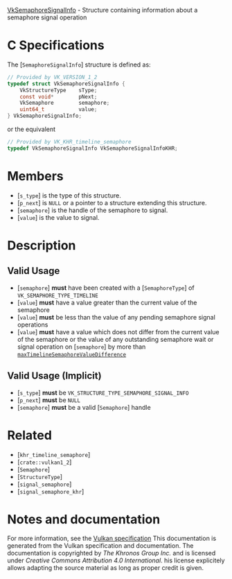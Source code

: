 [VkSemaphoreSignalInfo](https://www.khronos.org/registry/vulkan/specs/1.3-extensions/man/html/VkSemaphoreSignalInfo.html) - Structure containing information about a semaphore signal operation

# C Specifications
The [`SemaphoreSignalInfo`] structure is defined as:
```c
// Provided by VK_VERSION_1_2
typedef struct VkSemaphoreSignalInfo {
    VkStructureType    sType;
    const void*        pNext;
    VkSemaphore        semaphore;
    uint64_t           value;
} VkSemaphoreSignalInfo;
```
or the equivalent
```c
// Provided by VK_KHR_timeline_semaphore
typedef VkSemaphoreSignalInfo VkSemaphoreSignalInfoKHR;
```

# Members
- [`s_type`] is the type of this structure.
- [`p_next`] is `NULL` or a pointer to a structure extending this structure.
- [`semaphore`] is the handle of the semaphore to signal.
- [`value`] is the value to signal.

# Description
## Valid Usage
-  [`semaphore`] **must**  have been created with a [`SemaphoreType`] of `VK_SEMAPHORE_TYPE_TIMELINE`
-  [`value`] **must**  have a value greater than the current value of the semaphore
-  [`value`] **must**  be less than the value of any pending semaphore signal operations
-  [`value`] **must**  have a value which does not differ from the current value of the semaphore or the value of any outstanding semaphore wait or signal operation on [`semaphore`] by more than [`maxTimelineSemaphoreValueDifference`](https://www.khronos.org/registry/vulkan/specs/1.3-extensions/html/vkspec.html#limits-maxTimelineSemaphoreValueDifference)

## Valid Usage (Implicit)
-  [`s_type`] **must**  be `VK_STRUCTURE_TYPE_SEMAPHORE_SIGNAL_INFO`
-  [`p_next`] **must**  be `NULL`
-  [`semaphore`] **must**  be a valid [`Semaphore`] handle

# Related
- [`khr_timeline_semaphore`]
- [`crate::vulkan1_2`]
- [`Semaphore`]
- [`StructureType`]
- [`signal_semaphore`]
- [`signal_semaphore_khr`]

# Notes and documentation
For more information, see the [Vulkan specification](https://www.khronos.org/registry/vulkan/specs/1.3-extensions/html/vkspec.html)
This documentation is generated from the Vulkan specification and documentation.
The documentation is copyrighted by *The Khronos Group Inc.* and is licensed under *Creative Commons Attribution 4.0 International*.
his license explicitely allows adapting the source material as long as proper credit is given.
        